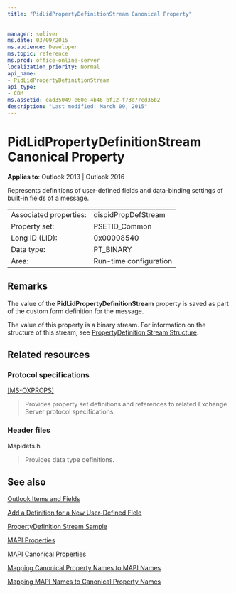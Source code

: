 ```yaml
---
title: "PidLidPropertyDefinitionStream Canonical Property"
 
 
manager: soliver
ms.date: 03/09/2015
ms.audience: Developer
ms.topic: reference
ms.prod: office-online-server
localization_priority: Normal
api_name:
- PidLidPropertyDefinitionStream
api_type:
- COM
ms.assetid: ead35049-e60e-4b46-bf12-f73d77cd36b2
description: "Last modified: March 09, 2015"
---
```


# PidLidPropertyDefinitionStream Canonical Property

  
  
**Applies to**: Outlook 2013 | Outlook 2016 
  
Represents definitions of user-defined fields and data-binding settings of built-in fields of a message.
  
|||
|:-----|:-----|
|Associated properties:  <br/> |dispidPropDefStream  <br/> |
|Property set:  <br/> |PSETID_Common  <br/> |
|Long ID (LID):  <br/> |0x00008540  <br/> |
|Data type:  <br/> |PT_BINARY  <br/> |
|Area:  <br/> |Run-time configuration  <br/> |
   
## Remarks

The value of the **PidLidPropertyDefinitionStream** property is saved as part of the custom form definition for the message. 
  
The value of this property is a binary stream. For information on the structure of this stream, see [PropertyDefinition Stream Structure](propertydefinition-stream-structure.md). 
  
## Related resources

### Protocol specifications

[[MS-OXPROPS]](http://msdn.microsoft.com/library/f6ab1613-aefe-447d-a49c-18217230b148%28Office.15%29.aspx)
  
> Provides property set definitions and references to related Exchange Server protocol specifications.
    
### Header files

Mapidefs.h
  
> Provides data type definitions.
    
## See also



[Outlook Items and Fields](outlook-items-and-fields.md)
  
[Add a Definition for a New User-Defined Field](how-to-add-a-definition-for-a-new-user-defined-field.md)
  
[PropertyDefinition Stream Sample](propertydefinition-stream-sample.md)
  
[MAPI Properties](mapi-properties.md)
  
[MAPI Canonical Properties](mapi-canonical-properties.md)
  
[Mapping Canonical Property Names to MAPI Names](mapping-canonical-property-names-to-mapi-names.md)
  
[Mapping MAPI Names to Canonical Property Names](mapping-mapi-names-to-canonical-property-names.md)

